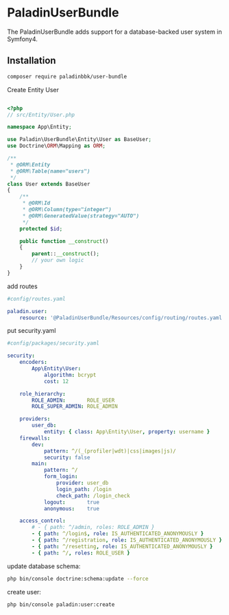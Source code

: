 PaladinUserBundle
=============

The PaladinUserBundle adds support for a database-backed user system in Symfony4.


Installation
------------


```sh
composer require paladinbbk/user-bundle
```


Create Entity User
```php

<?php
// src/Entity/User.php

namespace App\Entity;

use Paladin\UserBundle\Entity\User as BaseUser;
use Doctrine\ORM\Mapping as ORM;

/**
 * @ORM\Entity
 * @ORM\Table(name="users")
 */
class User extends BaseUser
{
    /**
     * @ORM\Id
     * @ORM\Column(type="integer")
     * @ORM\GeneratedValue(strategy="AUTO")
     */
    protected $id;

    public function __construct()
    {
        parent::__construct();
        // your own logic
    }
}

```

add routes
```yaml
#config/routes.yaml

paladin.user:
    resource: '@PaladinUserBundle/Resources/config/routing/routes.yaml'

```


put security.yaml
```yaml
#config/packages/security.yaml

security:
    encoders:
        App\Entity\User:
            algorithm: bcrypt
            cost: 12

    role_hierarchy:
        ROLE_ADMIN:       ROLE_USER
        ROLE_SUPER_ADMIN: ROLE_ADMIN

    providers:
        user_db:
            entity: { class: App\Entity\User, property: username }
    firewalls:
        dev:
            pattern: ^/(_(profiler|wdt)|css|images|js)/
            security: false
        main:
            pattern: ^/
            form_login:
                provider: user_db
                login_path: /login
                check_path: /login_check
            logout:       true
            anonymous:    true

    access_control:
        # - { path: ^/admin, roles: ROLE_ADMIN }
        - { path: ^/login$, role: IS_AUTHENTICATED_ANONYMOUSLY }
        - { path: ^/registration, role: IS_AUTHENTICATED_ANONYMOUSLY }
        - { path: ^/resetting, role: IS_AUTHENTICATED_ANONYMOUSLY }
        - { path: ^/, roles: ROLE_USER }

```

update database schema:
```sh
php bin/console doctrine:schema:update --force
```

create user:
```sh
php bin/console paladin:user:create
```